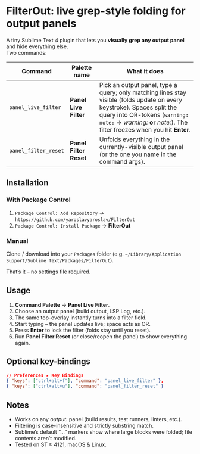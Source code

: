 # FilterOut: live grep-style folding for output panels

A tiny Sublime Text 4 plugin that lets you **visually grep any output panel** and hide everything else.  
Two commands:

| Command | Palette name | What it does |
|---------|--------------|--------------|
| `panel_live_filter` | **Panel Live Filter** | Pick an output panel, type a query; only matching lines stay visible (folds update on every keystroke). Spaces split the query into OR-tokens (`warning:` `note:` ⇒ *warning:* **or** *note:*). The filter freezes when you hit **Enter**. |
| `panel_filter_reset` | **Panel Filter Reset** | Unfolds everything in the currently-visible output panel (or the one you name in the command args). |

## Installation

### With Package Control
1. `Package Control: Add Repository` → `https://github.com/yaroslavyaroslav/FilterOut`  
2. `Package Control: Install Package` → **FilterOut**
### Manual
Clone / download into your `Packages` folder (e.g. `~/Library/Application Support/Sublime Text/Packages/FilterOut`).

That’s it – no settings file required.

## Usage

1. **Command Palette** → **Panel Live Filter**.  
2. Choose an output panel (build output, LSP Log, etc.).  
3. The same top-overlay instantly turns into a filter field.  
4. Start typing – the panel updates live; space acts as OR.  
5. Press **Enter** to lock the filter (folds stay until you reset).  
6. Run **Panel Filter Reset** (or close/reopen the panel) to show everything again.

## Optional key-bindings

```json
// Preferences ▸ Key Bindings
{ "keys": ["ctrl+alt+f"], "command": "panel_live_filter" },
{ "keys": ["ctrl+alt+u"], "command": "panel_filter_reset" }
```

## Notes

* Works on any *output.* panel (build results, test runners, linters, etc.).  
* Filtering is case-insensitive and strictly substring match.  
* Sublime’s default “…” markers show where large blocks were folded; file contents aren’t modified.  
* Tested on ST ≥ 4121, macOS & Linux.
